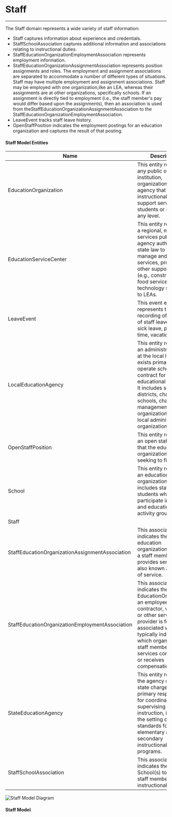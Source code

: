 # Staff
---
The Staff domain represents a wide variety of staff information:
* Staff captures information about experience and credentials.
* StaffSchoolAssociation captures additional information and associations relating to instructional duties.
* StaffEducationOrganizationEmploymentAssociation represents employment information.
* StaffEducationOrganizationAssignmentAssociation represents position assignments and roles. The employment and assignment associations are separated to accommodate a number of different types of situations. Staff may have multiple employment and assignment associations. Staff may be employed with one organization,like an LEA, whereas their assignments are at other organizations, specifically schools. If an assignment is directly tied to employment (i.e., the staff member's pay would differ based upon the assignments), then an association is used from theStaffEducationOrganizationAssignmentAssociation to the StaffEducationOrganizationEmploymentAssociation.
* LeaveEvent tracks staff leave history.
* OpenStaffPosition indicates the employment postings for an education organization and captures the result of that posting.



#### Staff Model Entities

| Name        | Description  |
|-----------------|------------------|
| EducationOrganization | This entity represents any public or private institution, organization, or agency that provides instructional or support services to students or staff at any level. |
| EducationServiceCenter | This entity represents a regional, multi-services public agency authorized by state law to develop, manage and provide services, programs, or other support options (e.g., construction, food services, and technology services) to LEAs. |
| LeaveEvent | This event entity represents the recording of the dates of staff leave (e.g., sick leave, personal time, vacation). |
| LocalEducationAgency | This entity represents an administrative unit at the local level which exists primarily to operate schools or to contract for educational services. It includes school districts, charter schools, charter management organizations, or other local administrative organizations. |
| OpenStaffPosition | This entity represents an open staff position that the education organization is seeking to fill. |
| School | This entity represents an educational organization that includes staff and students who participate in classes and educational activity groups. |
| Staff |  |
| StaffEducationOrganizationAssignmentAssociation | This association indicates the education organization to which a staff member provides services; also known as school of service. |
| StaffEducationOrganizationEmploymentAssociation | This association indicates the EducationOrganization an employee, contractor, volunteer, or other service provider is formally associated with typically indicated by which organization the staff member has a services contract with or receives compensation from. |
| StateEducationAgency | This entity represents the agency of the state charged with the primary responsibility for coordinating and supervising public instruction, including the setting of standards for elementary and secondary instructional programs. |
| StaffSchoolAssociation | This association indicates the School(s) to which a staff member provides instructional services. |


![Staff Model Diagram](/path/to/domain-model.png)
#### Staff Model  

